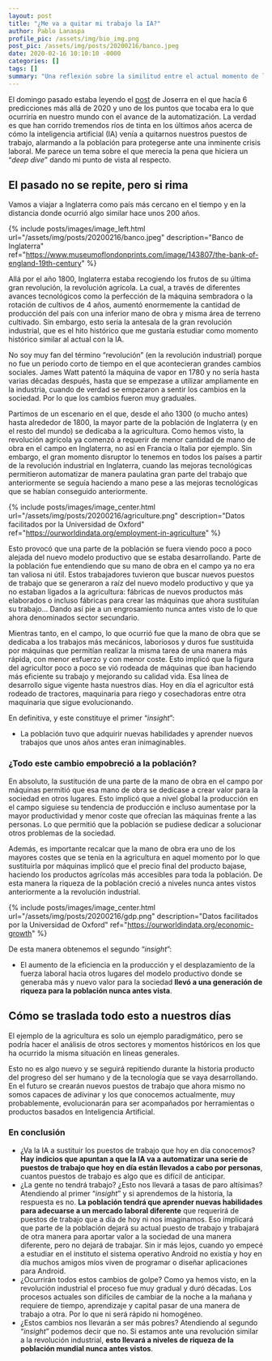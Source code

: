 ```yaml
---
layout: post
title: "¿Me va a quitar mi trabajo la IA?"
author: Pablo Lanaspa
profile_pic: /assets/img/bio_img.png
post_pic: /assets/img/posts/20200216/banco.jpeg
date: 2020-02-16 10:10:10 -0000
categories: []
tags: []
summary: "Una reflexión sobre la similitud entre el actual momento de la IA y la revolución industrial del siglo XVIII."
---
```


El domingo pasado estaba leyendo el [post](https://medium.com/@jrgomezutrilla/rompiendo-el-hielo-6-predicciones-para-los-años-posteriores-a-2020-c21ffa4d7423) de Joserra en el que hacía 6 predicciones más allá de 2020 y uno de los puntos que tocaba era lo que ocurriría en nuestro mundo con el avance de la automatización. La verdad es que han corrido tremendos ríos de tinta en los últimos años acerca de cómo la inteligencia artificial (IA) venía a quitarnos nuestros puestos de trabajo, alarmando a la población para protegerse ante una inminente crisis laboral. Me parece un tema sobre el que merecía la pena que hiciera un “*deep dive*” dando mi punto de vista al respecto.

## El pasado no se repite, pero si rima

Vamos a viajar a Inglaterra como país más cercano en el tiempo y en la distancia donde ocurrió algo similar hace unos 200 años.

{% include posts/images/image_left.html url="/assets/img/posts/20200216/banco.jpeg" description="Banco de Inglaterra" ref="https://www.museumoflondonprints.com/image/143807/the-bank-of-england-19th-century" %}

Allá por el año 1800, Inglaterra estaba recogiendo los frutos de su última gran revolución, la revolución agrícola. La cual, a través de diferentes avances tecnológicos como la perfección de la máquina sembradora o la rotación de cultivos de 4 años, aumentó enormemente la cantidad de producción del país con una inferior mano de obra y misma área de terreno cultivado. Sin embargo, esto sería la antesala de la gran revolución industrial, que es el hito histórico que me gustaría estudiar como momento histórico similar al actual con la IA.

No soy muy fan del término “revolución” (en la revolución industrial) porque no fue un periodo corto de tiempo en el que acontecieran grandes cambios sociales. James Watt patentó la máquina de vapor en 1780 y no sería hasta varias décadas después, hasta que se empezase a utilizar ampliamente en la industria, cuando de verdad se empezaron a sentir los cambios en la sociedad. Por lo que los cambios fueron muy graduales.

Partimos de un escenario en el que, desde el año 1300 (o mucho antes) hasta alrededor de 1800, la mayor parte de la población de Inglaterra (y en el resto del mundo) se dedicaba a la agricultura. Como hemos visto, la revolución agrícola ya comenzó a requerir de menor cantidad de mano de obra en el campo en Inglaterra, no así en Francia o Italia por ejemplo. Sin embargo, el gran momento disruptor lo tenemos en todos los países a partir de la revolución industrial en Inglaterra, cuando las mejoras tecnológicas permitieron automatizar de manera paulatina gran parte del trabajo que anteriormente se seguía haciendo a mano pese a las mejoras tecnológicas que se habían conseguido anteriormente.

{% include posts/images/image_center.html url="/assets/img/posts/20200216/agriculture.png" description="Datos facilitados por la Universidad de Oxford" ref="https://ourworldindata.org/employment-in-agriculture" %}

Esto provocó que una parte de la población se fuera viendo poco a poco alejada del nuevo modelo productivo que se estaba desarrollando. Parte de la población fue entendiendo que su mano de obra en el campo ya no era tan valiosa ni útil. Estos trabajadores tuvieron que buscar nuevos puestos de trabajo que se generaron a raíz del nuevo modelo productivo y que ya no estaban ligados a la agricultura: fábricas de nuevos productos más elaborados o incluso fábricas para crear las máquinas que ahora sustituían su trabajo... Dando así pie a un engrosamiento nunca antes visto de lo que ahora denominados sector secundario.

Mientras tanto, en el campo, lo que ocurrió fue que la mano de obra que se dedicaba a los trabajos más mecánicos, laboriosos y duros fue sustituida por máquinas que permitían realizar la misma tarea de una manera más rápida, con menor esfuerzo y con menor coste. Esto implicó que la figura del agricultor poco a poco se vió rodeada de máquinas que iban haciendo más eficiente su trabajo y mejorando su calidad vida. Esa línea de desarrollo sigue vigente hasta nuestros días. Hoy en día el agricultor está rodeado de tractores, maquinaria para riego y cosechadoras entre otra maquinaria que sigue evolucionando.

En definitiva, y este constituye el primer “*insight*”:
* La población tuvo que adquirir nuevas habilidades y aprender nuevos trabajos que unos años antes eran inimaginables.

### ¿Todo este cambio empobreció a la población?

En absoluto, la sustitución de una parte de la mano de obra en el campo por máquinas permitió que esa mano de obra se dedicase a crear valor para la sociedad en otros lugares. Esto implicó que a nivel global la producción en el campo siguiese su tendencia de producción e incluso aumentase por la mayor productividad y menor coste que ofrecían las máquinas frente a las personas. Lo que permitió que la población se pudiese dedicar a solucionar otros problemas de la sociedad.

Además, es importante recalcar que la mano de obra era uno de los mayores costes que se tenía en la agricultura en aquel momento por lo que sustituirla por máquinas implicó que el precio final del producto bajase, haciendo los productos agrícolas más accesibles para toda la población. De esta manera la riqueza de la población creció a niveles nunca antes vistos anteriormente a la revolución industrial.

{% include posts/images/image_center.html url="/assets/img/posts/20200216/gdp.png" description="Datos facilitados por la Universidad de Oxford" ref="https://ourworldindata.org/economic-growth" %}

De esta manera obtenemos el segundo “*insight*”:
* El aumento de la eficiencia en la producción y el desplazamiento de la fuerza laboral hacia otros lugares del modelo productivo donde se generaba más y nuevo valor para la sociedad **llevó a una generación de riqueza para la población nunca antes vista**.

## Cómo se traslada todo esto a nuestros días

El ejemplo de la agricultura es solo un ejemplo paradigmático, pero se podría hacer el análisis de otros sectores y momentos históricos en los que ha ocurrido la misma situación en líneas generales.

Esto no es algo nuevo y se seguirá repitiendo durante la historia producto del progreso del ser humano y de la tecnología que se vaya desarrollando. En el futuro se crearán nuevos puestos de trabajo que ahora mismo no somos capaces de adivinar y los que conocemos actualmente, muy probablemente, evolucionarán para ser acompañados por herramientas o productos basados en Inteligencia Artificial.

### En conclusión

* ¿Va la IA a sustituir los puestos de trabajo que hoy en día conocemos? **Hay indicios que apuntan a que la IA va a automatizar una serie de puestos de trabajo que hoy en día están llevados a cabo por personas**, cuantos puestos de trabajo es algo que es difícil de anticipar.
* ¿La gente no tendrá trabajo? ¿Esto nos llevará a tasas de paro altísimas? Atendiendo al primer “*insight*” y si aprendemos de la historia, la respuesta es no. **La población tendrá que aprender nuevas habilidades para adecuarse a un mercado laboral diferente** que requerirá de puestos de trabajo que a día de hoy ni nos imaginamos. Eso implicará que parte de la población dejará su actual puesto de trabajo y trabajará de otra manera para aportar valor a la sociedad de una manera diferente, pero no dejará de trabajar. Sin ir más lejos, cuando yo empecé a estudiar en el instituto el sistema operativo Android no existía y hoy en día muchos amigos míos viven de programar o diseñar aplicaciones para Android.
* ¿Ocurrirán todos estos cambios de golpe? Como ya hemos visto, en la revolución industrial el proceso fue muy gradual y duró décadas. Los procesos actuales son difíciles de cambiar de la noche a la mañana y requiere de tiempo, aprendizaje y capital pasar de una manera de trabajo a otra. Por lo que ni será rápido ni homogéneo.
* ¿Estos cambios nos llevarán a ser más pobres? Atendiendo al segundo “*insight*” podemos decir que no. Si estamos ante una revolución similar a la revolución industrial, **esto llevará a niveles de riqueza de la población mundial nunca antes vistos**.
